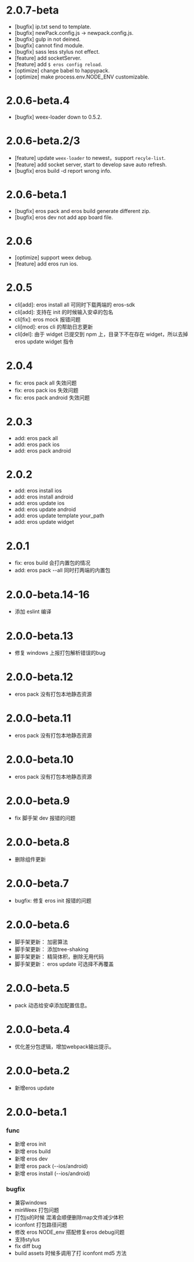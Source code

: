 # 2.0.7-beta
* [bugfix] ip.txt send to template.
* [bugfix] newPack.config.js -> newpack.config.js.
* [bugfix] gulp in not deined.
* [bugfix] cannot find module.
* [bugfix] sass less stylus not effect.
* [feature] add socketServer.
* [feature] add `$ eros config reload`.
* [optimize] change babel to happypack.
* [optimize] make process.env.NODE_ENV customizable.

# 2.0.6-beta.4
* [bugfix] weex-loader down to 0.5.2.

# 2.0.6-beta.2/3
* [feature] update `weex-loader` to newest，support `recyle-list`.
* [feature] add socket server, start to develop save auto refresh.
* [bugfix] eros build -d report wrong info.

# 2.0.6-beta.1
* [bugfix] eros pack and eros build generate different zip.
* [bugfix] eros dev not add app board file.

# 2.0.6
* [optimize] support weex debug.
* [feature] add eros run ios.


# 2.0.5
* cli[add]: eros install all 可同时下载两端的 eros-sdk
* cli[add]: 支持在 init 的时候输入安卓的包名
* cli[fix]: eros mock 报错问题
* cli[mod]: eros cli 的帮助日志更新
* cli[del]: 由于 widget 已提交到 npm 上，目录下不在存在 widget，所以去掉 eros update widget 指令

# 2.0.4
* fix: eros pack all 失效问题
* fix: eros pack ios 失效问题
* fix: eros pack android 失效问题

# 2.0.3
* add: eros pack all
* add: eros pack ios
* add: eros pack android

# 2.0.2
* add: eros install ios
* add: eros install android
* add: eros update ios
* add: eros update android
* add: eros update template your_path
* add: eros update widget

# 2.0.1
* fix: eros build 会打内置包的情况
* add: eros pack --all 同时打两端的内置包

# 2.0.0-beta.14-16
* 添加 eslint 编译

# 2.0.0-beta.13
* 修复 windows 上报打包解析错误的bug

# 2.0.0-beta.12
* eros pack 没有打包本地静态资源

# 2.0.0-beta.11
* eros pack 没有打包本地静态资源

# 2.0.0-beta.10
* eros pack 没有打包本地静态资源

# 2.0.0-beta.9
* fix 脚手架 dev 报错的问题

# 2.0.0-beta.8
* 删除组件更新

# 2.0.0-beta.7
* bugfix: 修复 eros init 报错的问题

# 2.0.0-beta.6
* 脚手架更新： 加密算法
* 脚手架更新： 添加tree-shaking
* 脚手架更新： 精简体积，删除无用代码
* 脚手架更新： eros update 可选择不再覆盖


# 2.0.0-beta.5
* pack 动态给安卓添加配置信息。

# 2.0.0-beta.4
* 优化差分包逻辑，增加webpack输出提示。

# 2.0.0-beta.2
* 新增eros update

# 2.0.0-beta.1
### func
* 新增    eros init
* 新增    eros build
* 新增    eros dev
* 新增    eros pack (--ios/android)
* 新增    eros install (--ios/android)

### bugfix
* 兼容windows
* minWeex 打包问题
* 打包js的时候 混淆会顺便删除map文件减少体积
* iconfont 打包路径问题
* 修改 eros NODE_env 搭配修复eros debug问题
* 支持stylus
* fix diff bug
* build assets 时候多调用了打 iconfont md5 方法
